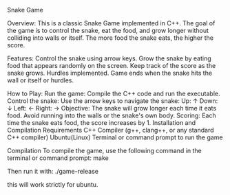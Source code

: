 Snake Game

Overview:
This is a classic Snake Game implemented in C++. The goal of the game is to control the snake, eat the food, and grow longer without colliding into walls or itself. The more food the snake eats, the higher the score.

Features:
Control the snake using arrow keys.
Grow the snake by eating food that appears randomly on the screen.
Keep track of the score as the snake grows.
Hurdles implemented.
Game ends when the snake hits the wall or itself or hurdles.

How to Play:
Run the game: Compile the C++ code and run the executable.
Control the snake: Use the arrow keys to navigate the snake:
Up: ↑
Down: ↓
Left: ←
Right: →
Objective: The snake will grow longer each time it eats food. Avoid running into the walls or the snake's own body.
Scoring: Each time the snake eats food, the score increases by 1.
Installation and Compilation
Requirements
C++ Compiler (g++, clang++, or any standard C++ compiler)
Ubuntu(Linux)
Terminal or command prompt to run the game

Compilation
To compile the game, use the following command in the terminal or command prompt:
make

Then run it with:
./game-release

this will work strictly for ubuntu.
